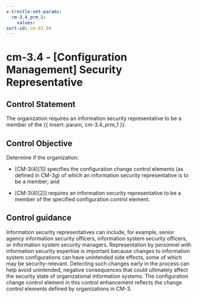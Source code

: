 ```yaml
---
x-trestle-set-params:
  cm-3.4_prm_1:
    values:
sort-id: cm-03.04
---
```


# cm-3.4 - \[Configuration Management\] Security Representative

## Control Statement

The organization requires an information security representative to be a member of the {{ insert: param, cm-3.4_prm_1 }}.

## Control Objective

Determine if the organization:

- \[CM-3(4)[1]\] specifies the configuration change control elements (as defined in CM-3g) of which an information security representative is to be a member; and

- \[CM-3(4)[2]\] requires an information security representative to be a member of the specified configuration control element.

## Control guidance

Information security representatives can include, for example, senior agency information security officers, information system security officers, or information system security managers. Representation by personnel with information security expertise is important because changes to information system configurations can have unintended side effects, some of which may be security-relevant. Detecting such changes early in the process can help avoid unintended, negative consequences that could ultimately affect the security state of organizational information systems. The configuration change control element in this control enhancement reflects the change control elements defined by organizations in CM-3.
